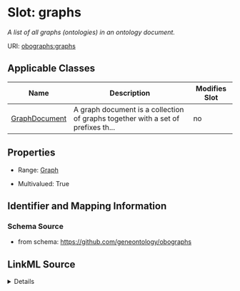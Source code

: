 # Slot: graphs


_A list of all graphs (ontologies) in an ontology document._



URI: [obographs:graphs](https://github.com/geneontology/obographs/graphs)



<!-- no inheritance hierarchy -->




## Applicable Classes

| Name | Description | Modifies Slot |
| --- | --- | --- |
[GraphDocument](GraphDocument.md) | A graph document is a collection of graphs together with a set of prefixes th... |  no  |







## Properties

* Range: [Graph](Graph.md)

* Multivalued: True





## Identifier and Mapping Information







### Schema Source


* from schema: https://github.com/geneontology/obographs




## LinkML Source

<details>
```yaml
name: graphs
description: A list of all graphs (ontologies) in an ontology document.
from_schema: https://github.com/geneontology/obographs
rank: 1000
multivalued: true
alias: graphs
domain_of:
- GraphDocument
range: Graph
inlined: true
inlined_as_list: true

```
</details>